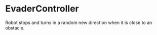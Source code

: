 # EvaderController
Robot stops and turns in a random new direction when it is close to an obstacle.
